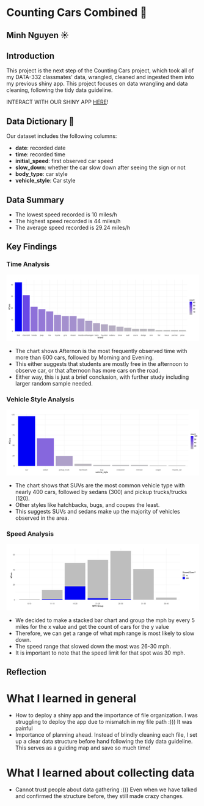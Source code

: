 # Counting Cars Combined 🚗

## Minh Nguyen ☀️

## Introduction
This project is the next step of the Counting Cars project, which took all of my DATA-332 classmates' data, wrangled, cleaned and ingested them into my previous shiny app. This project focuses on data wrangling and data cleaning, following the tidy data guideline.

INTERACT WITH OUR SHINY APP [HERE](https://minhnguyen22.shinyapps.io/combined_cars/)!

## Data Dictionary 📖
Our dataset includes the following columns:

- **date**: recorded date
- **time**: recorded time
- **initial_speed**: first observed car speed
- **slow_down**: whether the car slow down after seeing the sign or not
- **body_type**: car style
- **vehicle_style**: Car style


## Data Summary
- The lowest speed recorded is 10 miles/h
- The highest speed recorded is 44 miles/h
- The average speed recorded is 29.24 miles/h

## Key Findings

### Time Analysis
![Word Cloud](https://github.com/minhnbnguyen/DATA-332/blob/main/counting_cars/graphs/car_brand.png)
- The chart shows Afternon is the most frequently observed time with more than 600 cars, followed by Morning and Evening.
- This either suggests that students are mostly free in the afternoon to observe car, or that afternoon has more cars on the road.
- Either way, this is just a brief conclusion, with further study including larger random sample needed.



### Vehicle Style Analysis
![Net Sentiment](https://github.com/minhnbnguyen/DATA-332/blob/main/counting_cars/graphs/vehicle_style.png)
- The chart shows that SUVs are the most common vehicle type with nearly 400 cars, followed by sedans (300) and pickup trucks/trucks (120).
- Other styles like hatchbacks, bugs, and coupes the least.
- This suggests SUVs and sedans make up the majority of vehicles observed in the area.



### Speed Analysis
![Emotional content](https://github.com/minhnbnguyen/DATA-332/blob/main/counting_cars/graphs/if_slow_down.png)
- We decided to make a stacked bar chart and group the mph by every 5 miles for the x value and get the count of cars for the y value
- Therefore, we can get a range of what mph range is most likely to slow down.
- The speed range that slowed down the most was 26-30 mph.
- It is important to note that the speed limit for that spot was 30 mph.

## Reflection

# What I learned in general
- How to deploy a shiny app and the importance of file organization. I was struggling to deploy the app due to mismatch in my file path :))) It was painful
- Importance of planning ahead. Instead of blindly cleaning each file, I set up a clear data structure before hand following the tidy data guideline. This serves as a guiding map and save so much time!

# What I learned about collecting data
- Cannot trust people about data gathering :))) Even when we have talked and confirmed the structure before, they still made crazy changes. 
